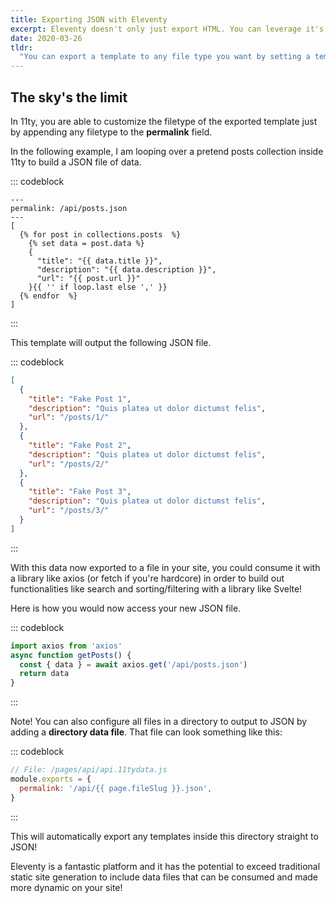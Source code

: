 ```yaml
---
title: Exporting JSON with Eleventy
excerpt: Eleventy doesn't only just export HTML. You can leverage it's power to output any file type you want. In this post, I show you how to export JSON so it can be consumed dynamically in the client!
date: 2020-03-26
tldr:
  "You can export a template to any file type you want by setting a template's `permalink` value to the desired extension. For example, you can export JSON by setting `permalink: '/data/posts.json'` in a template's front matter."
---
```


## The sky's the limit
In 11ty, you are able to customize the filetype of the exported template just by appending any filetype to the **permalink** field.

In the following example, I am looping over a pretend posts collection inside 11ty to build a JSON file of data.

::: codeblock
```twig
---
permalink: /api/posts.json
---
[
  {% for post in collections.posts  %}
    {% set data = post.data %}
    {
      "title": "{{ data.title }}",
      "description": "{{ data.description }}",
      "url": "{{ post.url }}"
    }{{ '' if loop.last else ',' }}
  {% endfor  %}
]
```
:::

This template will output the following JSON file.

::: codeblock
```json
[
  {
    "title": "Fake Post 1",
    "description": "Quis platea ut dolor dictumst felis",
    "url": "/posts/1/"
  },
  {
    "title": "Fake Post 2",
    "description": "Quis platea ut dolor dictumst felis",
    "url": "/posts/2/"
  },
  {
    "title": "Fake Post 3",
    "description": "Quis platea ut dolor dictumst felis",
    "url": "/posts/3/"
  }
]
```
:::

With this data now exported to a file in your site, you could consume it with a library like axios (or fetch if you're hardcore) in order to build out functionalities like search and sorting/filtering with a library like Svelte!

Here is how you would now access your new JSON file.

::: codeblock
```js
import axios from 'axios'
async function getPosts() {
  const { data } = await axios.get('/api/posts.json')
  return data
}
```
:::

Note! You can also configure all files in a directory to output to JSON by adding a **directory data file**. That file can look something like this:

::: codeblock
```js
// File: /pages/api/api.11tydata.js
module.exports = {
  permalink: '/api/{{ page.fileSlug }}.json',
}
```
:::

This will automatically export any templates inside this directory straight to JSON!

Eleventy is a fantastic platform and it has the potential to exceed traditional static site generation to include data files that can be consumed and made more dynamic on your site!
